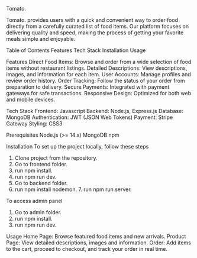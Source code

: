 Tomato.

Tomato. provides users with a quick and convenient way to order food directly from a carefully curated list of food items. Our platform focuses on delivering quality and speed, making the process of getting your favorite meals simple and enjoyable.

Table of Contents
Features
Tech Stack
Installation
Usage

Features
Direct Food Items: Browse and order from a wide selection of food items without restaurant listings.
Detailed Descriptions: View descriptions, images, and information for each item.
User Accounts: Manage profiles and review order history.
Order Tracking: Follow the status of your order from preparation to delivery.
Secure Payments: Integrated with payment gateways for safe transactions.
Responsive Design: Optimized for both web and mobile devices.

Tech Stack 
Frontend: Javascript
Backend: Node.js, Express.js
Database: MongoDB
Authentication: JWT (JSON Web Tokens)
Payment: Stripe Gateway
Styling: CSS3

Prerequisites
Node.js (>= 14.x)
MongoDB
npm

Installation 
To set up the project locally, follow these steps
1. Clone project from the repository.
2. Go to frontend folder.
3. run npm install.
4. run npm run dev.
5. Go to backend folder. 
6. run npm install nodemon.
7. run npm run server.

To access admin panel
1. Go to admin folder.
2. run npm install.
3. run npm run dev.

Usage 
Home Page: Browse featured food items and new arrivals.
Product Page: View detailed descriptions, images and information.
Order: Add items to the cart, proceed to checkout, and track your order in real time.